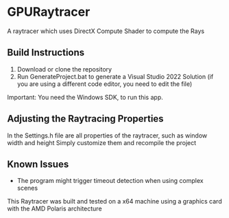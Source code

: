 # GPURaytracer
A raytracer which uses DirectX Compute Shader to compute the Rays


Build Instructions
------------------
1. Download or clone the repository
2. Run GenerateProject.bat to generate a Visual Studio 2022 Solution (if you are using a different code editor, you need to edit the file)

Important: You need the Windows SDK, to run this app.


Adjusting the Raytracing Properties
-----------------------------------
In the Settings.h file are all properties of the raytracer, such as window width and height
Simply customize them and recompile the project


Known Issues
------------
- The program might trigger timeout detection when using complex scenes


This Raytracer was built and tested on a x64 machine using a graphics card with the AMD Polaris architecture
